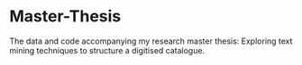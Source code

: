 # Master-Thesis
The data and code accompanying my research master thesis: Exploring text mining techniques to structure a digitised catalogue.
